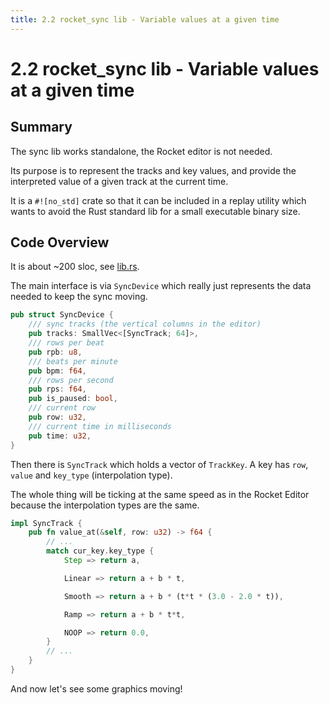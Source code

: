 ```yaml
---
title: 2.2 rocket_sync lib - Variable values at a given time
---
```


# 2.2 rocket_sync lib - Variable values at a given time

## Summary

The sync lib works standalone, the Rocket editor is not needed.

Its purpose is to represent the tracks and key values, and provide the
interpreted value of a given track at the current time.

It is a `#![no_std]` crate so that it can be included in a replay utility which
wants to avoid the Rust standard lib for a small executable binary size.

## Code Overview

It is about ~200 sloc, see [lib.rs][sync-lib-rs].

The main interface is via `SyncDevice` which really just represents the data
needed to keep the sync moving.

~~~ rust
pub struct SyncDevice {
    /// sync tracks (the vertical columns in the editor)
    pub tracks: SmallVec<[SyncTrack; 64]>,
    /// rows per beat
    pub rpb: u8,
    /// beats per minute
    pub bpm: f64,
    /// rows per second
    pub rps: f64,
    pub is_paused: bool,
    /// current row
    pub row: u32,
    /// current time in milliseconds
    pub time: u32,
}
~~~

Then there is `SyncTrack` which holds a vector of `TrackKey`. A key has `row`,
`value` and `key_type` (interpolation type).

The whole thing will be ticking at the same speed as in the Rocket Editor
because the interpolation types are the same.

~~~ rust
impl SyncTrack {
    pub fn value_at(&self, row: u32) -> f64 {
        // ...
        match cur_key.key_type {
            Step => return a,

            Linear => return a + b * t,

            Smooth => return a + b * (t*t * (3.0 - 2.0 * t)),

            Ramp => return a + b * t*t,

            NOOP => return 0.0,
        }
        // ...
    }
}
~~~

And now let's see some graphics moving!

[sync-lib-rs]: https://github.com/make-a-demo-tool-in-rust/rocket_sync/blob/master/src/lib.rs

